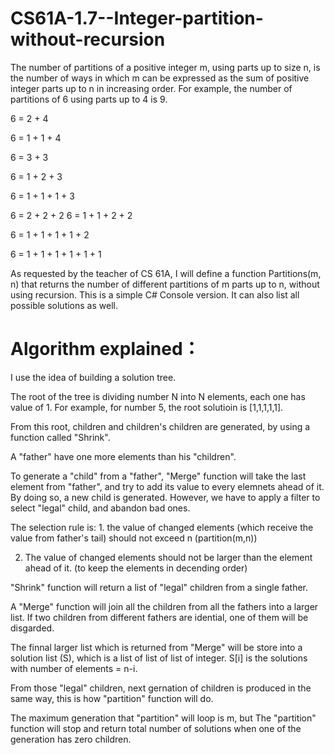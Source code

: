 # CS61A-1.7--Integer-partition-without-recursion
The number of partitions of a positive integer m, using parts up to size n, 
is the number of ways in which m can be expressed as the sum of positive integer 
parts up to n in increasing order. 
For example, the number of partitions of 6 using parts up to 4 is 9.  

6 = 2 + 4 

6 = 1 + 1 + 4 

6 = 3 + 3 

6 = 1 + 2 + 3 

6 = 1 + 1 + 1 + 3 

6 = 2 + 2 + 2 6 = 1 + 1 + 2 + 2 

6 = 1 + 1 + 1 + 1 + 2 

6 = 1 + 1 + 1 + 1 + 1 + 1 

As requested by the teacher of CS 61A, I will define a function Partitions(m, n) that returns the number of different partitions of m 
parts up to n, without using recursion. This is a simple C# Console version. It can also list all possible solutions as well.

<h1>Algorithm explained：</h1>

I use the idea of building a solution tree.

The root of the tree is dividing number N into N elements, each one has value of 1. For example, for number 5, the root solutioin is [1,1,1,1,1].

From this root, children and children's children are generated, by using a function called "Shrink".

A "father" have one more elements than his "children".

To generate a "child" from a "father", "Merge" function will take the last element from "father", and try to add its value to every elemnets ahead of it. By doing so, a new child is generated. However, we have to apply a filter to select "legal" child, and abandon bad ones. 

The selection rule is: 1. the value of changed elements (which receive the value from father's tail) should not exceed n (partition(m,n))

2. The value of changed elements should not be larger than the element ahead of it. (to keep the elements in decending order)

"Shrink" function will return a list of "legal" children from a single father.

A "Merge" function will join all the children from all the fathers into a larger list. If two children from different fathers are idential, one of them will be disgarded. 

The finnal larger list which is returned from "Merge" will be store into a solution list (S), which is a list of list of list of integer. S[i] is the solutions with number of elements = n-i.

From those "legal" children, next gernation of children is produced in the same way, this is how "partition" function will do.

The maximum generation that "partition" will loop is m, but The "partition" function will stop and return total number of solutions when one of the generation has zero children.
